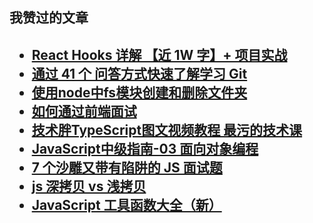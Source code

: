<h2>我赞过的文章<h2>
<ul class="news-view view">

<li class="item">
  <a href="https://juejin.im/post/6844903985338400782">
    React Hooks 详解 【近 1W 字】+ 项目实战
   </a>
</li>

<li class="item">
  <a href="">
    通过 41 个 问答方式快速了解学习 Git
   </a>
</li>

<li class="item">
  <a href="https://juejin.im/post/6844903582102192141">
    使用node中fs模块创建和删除文件夹
   </a>
</li>

<li class="item">
  <a href="https://juejin.im/post/6844903968749912077">
    如何通过前端面试
   </a>
</li>

<li class="item">
  <a href="https://juejin.im/post/6844903682631270407">
    技术胖TypeScript图文视频教程  最污的技术课
   </a>
</li>

<li class="item">
  <a href="https://juejin.im/post/6844903967055413256">
    JavaScript中级指南-03 面向对象编程
   </a>
</li>

<li class="item">
  <a href="">
    7 个沙雕又带有陷阱的 JS 面试题
   </a>
</li>

<li class="item">
  <a href="https://juejin.im/post/6844903493925371917">
    js 深拷贝 vs 浅拷贝
   </a>
</li>

<li class="item">
  <a href="">
    JavaScript 工具函数大全（新）
   </a>
</li>

</ul>
